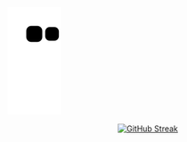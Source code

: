 ![Snake animation](https://github.com/galuhapr/galuhapr/blob/output/github-contribution-grid-snake.svg)

<div id="header" align="center">
  
[![GitHub Streak](http://github-readme-streak-stats.herokuapp.com?user=GaluhApr&theme=github-dark&hide_border=true)](https://git.io/streak-stats)
  
</div>
